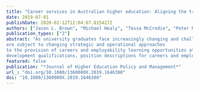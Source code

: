 ```yaml
---
title: "Career services in Australian higher education: Aligning the training of practitioners to contemporary practice"
date: 2019-07-01
publishDate: 2020-02-12T12:04:07.815427Z
authors: ["Jason L. Brown", "Michael Healy", "Tessa McCredie", "Peter McIlveen"]
publication_types: ["2"]
abstract: "As university graduates face increasingly changing and challenging labour markets and work environments, universities are prioritising the work of helping students develop their graduate employability. As a result, university Career Services and career development practitioners
are subject to changing strategic and operational approaches
to the provision of careers and employability learning opportunities at institution-wide scale. In this study, we examine current conceptualisations of careers and employability practice through the analysis of three sources of data: programdescriptions of postgraduate career
development qualifications, position descriptions for careers and employability jobs advertised in Australia over the past four years, and focus groups with career development practitioners. We evaluate how well existing career development qualifications align with the work of contemporary university career development practitioners, and identify opportunities to continue evolving the profession, to better help our students meet the demands of future life and work."
featured: false
publication: "*Journal of Higher Education Policy and Management*"
url_: "doi.org/10.1080/1360080X.2019.1646380"
doi: "10.1080/1360080X.2019.1646380"
---
```


